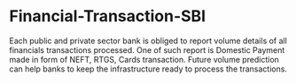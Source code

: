 # Financial-Transaction-SBI
Each public and private sector bank is obliged to report volume details of all financials transactions processed. One of such report is Domestic Payment made in form of NEFT, RTGS, Cards transaction. Future volume prediction can help banks to keep the infrastructure ready to process the transactions.
